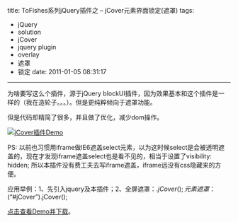 title: ToFishes系列jQuery插件之 – jCover元素界面锁定(遮罩)
tags:
  - jQuery
  - solution
  - jCover
  - jquery plugin
  - overlay
  - 遮罩
  - 锁定
date: 2011-01-05 08:31:17
---

为啥要写这么个插件，源于jQuery blockUI插件，因为效果基本和这个插件是一样的（我在造轮子。。。）。但是更纯粹倾向于遮罩功能。

但是代码却精简了很多，并且做了优化，减少dom操作。

[![](http://demo.cssor.com/jcover/screenshot.png "jCover插件Demo")](http://demo.cssor.com/jcover/index.html)

PS: 以前也习惯用iframe做IE6遮盖select元素，以为这时候select是会被透明遮盖的，现在才发现iframe遮盖select也是看不见的，相当于设置了visibility: hidden; 所以本插件没有费工夫去写iframe遮盖，iframe远没有css隐藏来的方便。

应用举例：1、先引入jquery及本插件；2、全屏遮罩：$.jCover(); 元素遮罩：$(&#8220;#jCover&#8221;).jCover();

[点击查看Demo并下载](http://demo.cssor.com/jcover/index.html)。